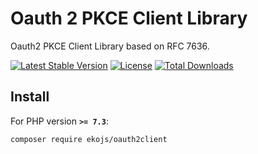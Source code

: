 Oauth 2 PKCE Client Library
=============

Oauth2 PKCE Client Library based on RFC 7636.

[![Latest Stable Version](https://poser.pugx.org/ekojs/oauth2client/v)](https://packagist.org/packages/ekojs/oauth2client)
[![License](https://poser.pugx.org/ekojs/oauth2client/license)](https://packagist.org/packages/ekojs/oauth2client)
[![Total Downloads](https://poser.pugx.org/ekojs/oauth2client/downloads)](https://packagist.org/packages/ekojs/oauth2client)

## Install

For PHP version **`>= 7.3`**:

```
composer require ekojs/oauth2client
```
